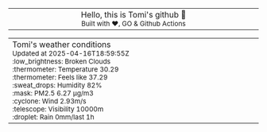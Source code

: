 
<div align="center">
<table>
<tbody>
<td align="center">
<img width="2000" height="0"><br>
Hello, this is Tomi's github 👋<br>
<sup>Built with ❤️, GO & Github Actions</sup><br>
<img width="2000" height="0">
</td>
</tbody>
</table>
</div>
<table>
<tbody>
<td align="left">
<img width="2000" height="0"><br>
Tomi's weather conditions<br>
<sup>Updated at 2025-04-16T18:59:55Z</sup><br>
<sup>:low_brightness: Broken Clouds</sup><br>
<sup>:thermometer: Temperature 30.29 </sup><br>
<sup>:thermometer: Feels like 37.29</sup><br>
<sup>:sweat_drops: Humidity 82%</sup><br>
<sup>:mask: PM2.5 6.27 μg/m3</sup><br>
<sup>:cyclone: Wind 2.93m/s </sup><br>
<sup>:telescope: Visibility 10000m </sup><br>
<sup>:droplet: Rain 0mm/last 1h </sup><br>
<img width="2000" height="0">
</td>
<td align="left">
<img width="2000" height="0"><br>
<br>
<img width="2000" height="0">
</td>
</tbody>
</table>
</div>
    